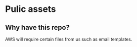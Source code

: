 # Pulic assets

## Why have this repo?

AWS will require certain files from us such as email templates.
